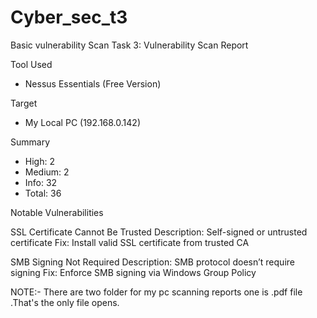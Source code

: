 # Cyber_sec_t3
Basic vulnerability Scan
Task 3: Vulnerability Scan Report

Tool Used
- Nessus Essentials (Free Version)

Target
- My Local PC (192.168.0.142)

Summary
- High: 2
- Medium: 2
- Info: 32
- Total: 36

Notable Vulnerabilities

SSL Certificate Cannot Be Trusted
Description: Self-signed or untrusted certificate
Fix: Install valid SSL certificate from trusted CA

SMB Signing Not Required
Description: SMB protocol doesn’t require signing
Fix: Enforce SMB signing via Windows Group Policy

NOTE:- There are two folder for my pc scanning reports one is .pdf file .That's the only file opens.


